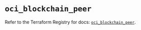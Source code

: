 # `oci_blockchain_peer`

Refer to the Terraform Registry for docs: [`oci_blockchain_peer`](https://registry.terraform.io/providers/oracle/oci/6.18.0/docs/resources/blockchain_peer).
